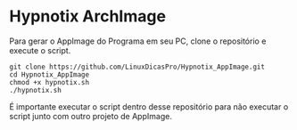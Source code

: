 # Hypnotix ArchImage

Para gerar o AppImage do Programa em seu PC, clone o repositório e execute o script.
```
git clone https://github.com/LinuxDicasPro/Hypnotix_AppImage.git
cd Hypnotix_AppImage
chmod +x hypnotix.sh
./hypnotix.sh
```

É importante executar o script dentro desse repositório para não executar o script
junto com outro projeto de AppImage.
